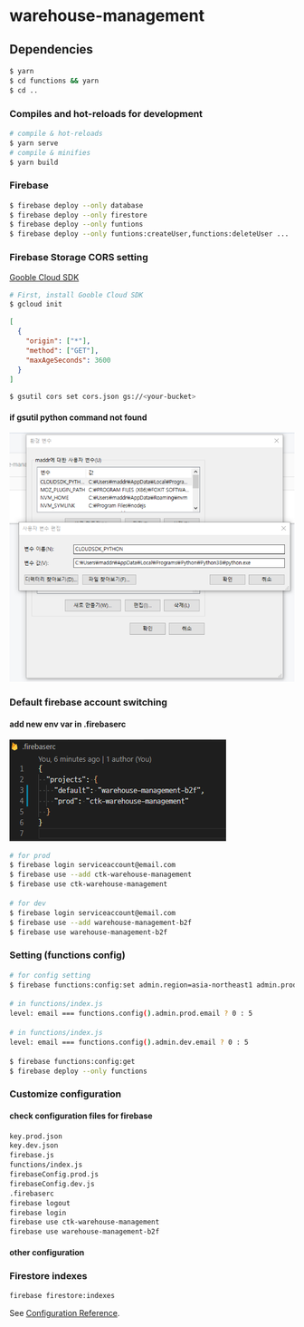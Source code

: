 # warehouse-management

## Dependencies

```bash
$ yarn
$ cd functions && yarn
$ cd ..
```

### Compiles and hot-reloads for development

```bash
# compile & hot-reloads
$ yarn serve
# compile & minifies
$ yarn build
```

### Firebase

```bash
$ firebase deploy --only database
$ firebase deploy --only firestore
$ firebase deploy --only funtions
$ firebase deploy --only funtions:createUser,functions:deleteUser ...
```

### Firebase Storage CORS setting

[Gooble Cloud SDK](https://cloud.google.com/sdk/install)

```bash
# First, install Gooble Cloud SDK
$ gcloud init
```

```json
[
  {
    "origin": ["*"],
    "method": ["GET"],
    "maxAgeSeconds": 3600
  }
]
```

```bash
$ gsutil cors set cors.json gs://<your-bucket>
```

#### if gsutil python command not found

![add system env](./doc/addPythonSystemPath.png)

### Default firebase account switching

#### add new env var in .firebaserc

![firebaserc file](./doc/.firebaserc.png)

```bash
# for prod
$ firebase login serviceaccount@email.com
$ firebase use --add ctk-warehouse-management
$ firebase use ctk-warehouse-management

# for dev
$ firebase login serviceaccount@email.com
$ firebase use --add warehouse-management-b2f
$ firebase use warehouse-management-b2f
```

### Setting (functions config)

```bash
# for config setting
$ firebase functions:config:set admin.region=asia-northeast1 admin.prod.email=production-service-account@email.com admin.prod.db_url=https://production-site-name.firebaseio.com admin.prod.bucket_url=production-site-name.appspot.com admin.dev.email=development-service-account@email.com admin.dev.db_url=https://development-site-name.firebaseio.com admin.dev.bucket_url=development-site-name.appspot.com

# in functions/index.js
level: email === functions.config().admin.prod.email ? 0 : 5

# in functions/index.js
level: email === functions.config().admin.dev.email ? 0 : 5

$ firebase functions:config:get
$ firebase deploy --only functions
```

### Customize configuration

#### check configuration files for firebase

```bash
key.prod.json
key.dev.json
firebase.js
functions/index.js
firebaseConfig.prod.js
firebaseConfig.dev.js
.firebaserc
firebase logout
firebase login
firebase use ctk-warehouse-management
firebase use warehouse-management-b2f
```

#### other configuration

### Firestore indexes

```bash
firebase firestore:indexes
```

See [Configuration Reference](https://cli.vuejs.org/config/).
